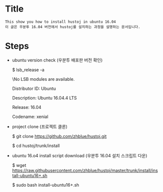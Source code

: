 # Title

    This show you how to install hustoj in ubuntu 16.04
    이 글은 우분투 16.04 버전에서 hustoj를 설치하는 과정을 설명하는 문서입니다.


# Steps

* ubuntu version check (우분투 배포판 버전 확인)

    $ lsb_release -a

    \No LSB modules are available.
    
    Distributor ID: Ubuntu

    Description:    Ubuntu 16.04.4 LTS
    
    Release:    16.04
    
    Codename:   xenial


* project clone (프로젝트 클론)

    $ git clone https://github.com/zhblue/hustoj.git

    $ cd hustoj/trunk/install

* ubuntu 16.o4 install script download (우분투 16.04 설치 스크립트 다운)

    $ wget https://raw.githubusercontent.com/zhblue/hustoj/master/trunk/install/install-ubuntu16+.sh

    $ sudo bash install-ubuntu16+.sh


